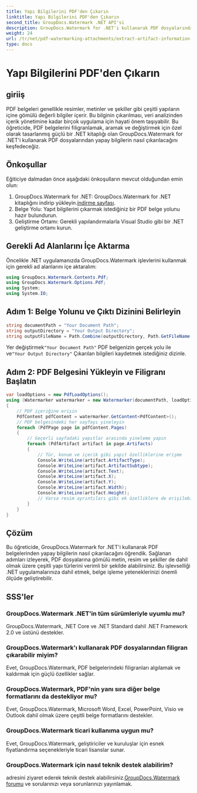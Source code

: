```yaml
---
title: Yapı Bilgilerini PDF'den Çıkarın
linktitle: Yapı Bilgilerini PDF'den Çıkarın
second_title: GroupDocs.Watermark .NET API'si
description: GroupDocs.Watermark for .NET'i kullanarak PDF dosyalarından yapay bilgilerin nasıl çıkarılacağını öğrenin. Belge işleme yeteneklerinizi geliştirin.
weight: 24
url: /tr/net/pdf-watermarking-attachments/extract-artifact-information-pdf/
type: docs
---
```

# Yapı Bilgilerini PDF'den Çıkarın

## giriiş
PDF belgeleri genellikle resimler, metinler ve şekiller gibi çeşitli yapıların içine gömülü değerli bilgiler içerir. Bu bilginin çıkarılması, veri analizinden içerik yönetimine kadar birçok uygulama için hayati önem taşıyabilir. Bu öğreticide, PDF belgelerini filigranlamak, aramak ve değiştirmek için özel olarak tasarlanmış güçlü bir .NET kitaplığı olan GroupDocs.Watermark for .NET'i kullanarak PDF dosyalarından yapay bilgilerin nasıl çıkarılacağını keşfedeceğiz.
## Önkoşullar
Eğiticiye dalmadan önce aşağıdaki önkoşulların mevcut olduğundan emin olun:
1.  GroupDocs.Watermark for .NET: GroupDocs.Watermark for .NET kitaplığını indirip yükleyin.[indirme sayfası](https://releases.groupdocs.com/Watermark/net/).
2. Belge Yolu: Yapıt bilgilerini çıkarmak istediğiniz bir PDF belge yolunu hazır bulundurun.
3. Geliştirme Ortamı: Gerekli yapılandırmalarla Visual Studio gibi bir .NET geliştirme ortamı kurun.

## Gerekli Ad Alanlarını İçe Aktarma
Öncelikle .NET uygulamanızda GroupDocs.Watermark işlevlerini kullanmak için gerekli ad alanlarını içe aktaralım:
```csharp
using GroupDocs.Watermark.Contents.Pdf;
using GroupDocs.Watermark.Options.Pdf;
using System;
using System.IO;
```
## Adım 1: Belge Yolunu ve Çıktı Dizinini Belirleyin
```csharp
string documentPath = "Your Document Path";
string outputDirectory = "Your Output Directory";
string outputFileName = Path.Combine(outputDirectory, Path.GetFileName(documentPath));
```
 Yer değiştirmek`"Your Document Path"` PDF belgenizin gerçek yolu ile ve`"Your Output Directory"` Çıkarılan bilgileri kaydetmek istediğiniz dizinle.
## Adım 2: PDF Belgesini Yükleyin ve Filigranı Başlatın
```csharp
var loadOptions = new PdfLoadOptions();
using (Watermarker watermarker = new Watermarker(documentPath, loadOptions))
{
    // PDF içeriğine erişin
    PdfContent pdfContent = watermarker.GetContent<PdfContent>();
    // PDF belgesindeki her sayfayı yineleyin
    foreach (PdfPage page in pdfContent.Pages)
    {
        // Geçerli sayfadaki yapıtlar arasında yineleme yapın
        foreach (PdfArtifact artifact in page.Artifacts)
        {
            // Tür, konum ve içerik gibi yapıt özelliklerine erişme
            Console.WriteLine(artifact.ArtifactType);
            Console.WriteLine(artifact.ArtifactSubtype);
            Console.WriteLine(artifact.Text);
            Console.WriteLine(artifact.X);
            Console.WriteLine(artifact.Y);
            Console.WriteLine(artifact.Width);
            Console.WriteLine(artifact.Height);
            // Varsa resim ayrıntıları gibi ek özelliklere de erişilebilir
        }
    }
}
```

## Çözüm
Bu öğreticide, GroupDocs.Watermark for .NET'i kullanarak PDF belgelerinden yapay bilgilerin nasıl çıkarılacağını öğrendik. Sağlanan adımları izleyerek, PDF dosyalarına gömülü metin, resim ve şekiller de dahil olmak üzere çeşitli yapı türlerini verimli bir şekilde alabilirsiniz. Bu işlevselliği .NET uygulamalarınıza dahil etmek, belge işleme yeteneklerinizi önemli ölçüde geliştirebilir.
## SSS'ler
### GroupDocs.Watermark .NET'in tüm sürümleriyle uyumlu mu?
GroupDocs.Watermark, .NET Core ve .NET Standard dahil .NET Framework 2.0 ve üstünü destekler.
### GroupDocs.Watermark'ı kullanarak PDF dosyalarından filigran çıkarabilir miyim?
Evet, GroupDocs.Watermark, PDF belgelerindeki filigranları algılamak ve kaldırmak için güçlü özellikler sağlar.
### GroupDocs.Watermark, PDF'nin yanı sıra diğer belge formatlarını da destekliyor mu?
Evet, GroupDocs.Watermark, Microsoft Word, Excel, PowerPoint, Visio ve Outlook dahil olmak üzere çeşitli belge formatlarını destekler.
### GroupDocs.Watermark ticari kullanıma uygun mu?
Evet, GroupDocs.Watermark, geliştiriciler ve kuruluşlar için esnek fiyatlandırma seçenekleriyle ticari lisanslar sunar.
### GroupDocs.Watermark için nasıl teknik destek alabilirim?
 adresini ziyaret ederek teknik destek alabilirsiniz.[GroupDocs.Watermark forumu](https://forum.groupdocs.com/c/watermark/19) ve sorularınızı veya sorunlarınızı yayınlamak.